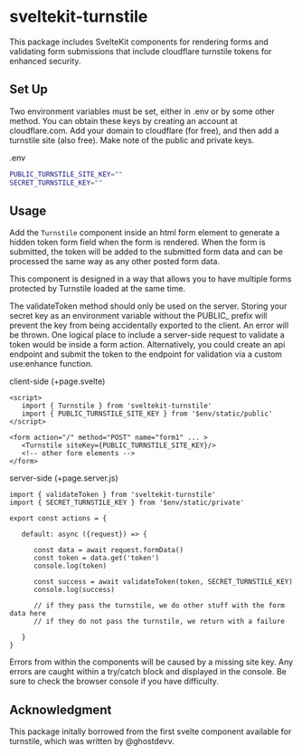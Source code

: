 # sveltekit-turnstile

This package includes SvelteKit components for rendering forms and validating form submissions that include cloudflare turnstile tokens for enhanced security.

## Set Up

Two environment variables must be set, either in .env or by some other method.  You can obtain these keys by creating an account at cloudflare.com.  Add your domain to cloudflare (for free), and then add a turnstile site (also free).  Make note of the public and private keys.

.env

```bash
PUBLIC_TURNSTILE_SITE_KEY=""
SECRET_TURNSTILE_KEY=""

```

## Usage

Add the `Turnstile` component inside an html form element to generate a hidden token form field when the form is rendered.  When the form is submitted, the token will be added to the submitted form data and can be processed the same way as any other posted form data.

This component is designed in a way that allows you to have multiple forms protected by Turnstile loaded at the same time.

The validateToken method should only be used on the server.  Storing your secret key as an environment variable without the PUBLIC_ prefix will prevent the key from being accidentally exported to the client.  An error will be thrown.  One logical place to include a server-side request to validate a token would be inside a form action.  Alternatively, you could create an api endpoint and submit the token to the endpoint for validation via a custom use:enhance function.

client-side (+page.svelte)

```svelte
<script>
   import { Turnstile } from 'sveltekit-turnstile'
   import { PUBLIC_TURNSTILE_SITE_KEY } from '$env/static/public'
</script>

<form action="/" method="POST" name="form1" ... >
   <Turnstile siteKey={PUBLIC_TURNSTILE_SITE_KEY}/>
   <!-- other form elements -->
</form>

```

server-side (+page.server.js)

```svelte
import { validateToken } from 'sveltekit-turnstile'
import { SECRET_TURNSTILE_KEY } from '$env/static/private'

export const actions = {

   default: async ({request}) => {

      const data = await request.formData()
      const token = data.get('token')
      console.log(token)

      const success = await validateToken(token, SECRET_TURNSTILE_KEY)
      console.log(success)

      // if they pass the turnstile, we do other stuff with the form data here
      // if they do not pass the turnstile, we return with a failure

   }
}

```

Errors from within the components will be caused by a missing site key.  Any errors are caught within a try/catch block and displayed in the console.  Be sure to check the browser console if you have difficulty.

## Acknowledgment

This package initally borrowed from the first svelte component available for turnstile, which was written by @ghostdevv.
